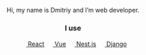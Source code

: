 <p align="center">Hi, my name is Dmitriy and I’m web developer.</p>

<h3 align="center">I use</h3>

<p align="center">
  <a href="https://reactjs.org" target="_blank"><img src="https://reactjs.org/favicon-32x32.png" height="16px" /> React</a>
  <a href="https://vuejs.org" target="_blank"><img src="https://vuejs.org/logo.svg" height="16px" /> Vue</a>
  <a href="https://nestjs.com" target="_blank"><img src="https://nestjs.com/favicon-16x16.c832ad73.png" height="16px" /> Nest.js</a>
  <a href="https://static.djangoproject.com" target="_blank"><img src="https://static.djangoproject.com/img/icon-touch.e4872c4da341.png" height="16px" /> Django</a>
</p>
